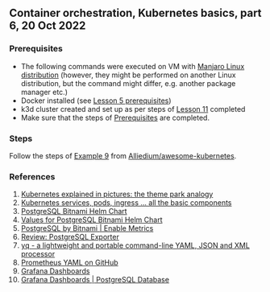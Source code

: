 ## Container orchestration, Kubernetes basics, part 6, 20 Oct 2022

### Prerequisites ###

- The following commands were executed on VM with [Manjaro Linux distribution](https://manjaro.org/download/) (however, they might be performed on another Linux distribution, but the command might differ, e.g. another package manager etc.)
- Docker installed (see [Lesson 5 prerequisites](../05_docker_basic_commands_postgres_23-aug-2022/README.md))
- k3d cluster created and set up as per steps of [Lesson 11](../11_k8s_dev_tools_kubectl_krew_vscode_15-sep-2022/README.md) completed
- Make sure that the steps of [Prerequisites](https://github.com/Alliedium/awesome-kubernetes/tree/main#1-prerequisites)
are completed.

### Steps ###

Follow the steps of [Example 9](https://github.com/Alliedium/awesome-kubernetes/tree/main/09-metrics-view-via-grafana)
from [Alliedium/awesome-kubernetes](https://github.com/Alliedium/awesome-kubernetes/).

### References ###

1. [Kubernetes explained in pictures: the theme park analogy](https://danlebrero.com/2018/07/09/kubernetes-explained-in-pictures-the-theme-park-analogy/)
2. [Kubernetes services, pods, ingress ... all the basic components](https://www.padok.fr/en/blog/kubernetes-essentials-components-pods-services)
3. [PostgreSQL Bitnami Helm Chart](https://github.com/bitnami/charts/tree/main/bitnami/postgresql)
4. [Values for PostgreSQL Bitnami Helm Chart](https://github.com/bitnami/charts/blob/master/bitnami/postgresql/values.yaml)
5. [PostgreSQL by Bitnami | Enable Metrics](https://docs.bitnami.com/kubernetes/infrastructure/postgresql/administration/enable-metrics/)
6. [Review: PostgreSQL Exporter](https://nexclipper.io/postgresql-exporter-review/)
7. [yq - a lightweight and portable command-line YAML, JSON and XML processor](https://github.com/mikefarah/yq#yq)
8. [Prometheus YAML on GitHub](https://github.com/prometheus/prometheus/blob/main/documentation/examples/prometheus-kubernetes.yml)
9. [Grafana Dashboards](https://grafana.com/grafana/dashboards/)
10. [Grafana Dashboards | PostgreSQL Database](https://grafana.com/grafana/dashboards/9628-postgresql-database/)
